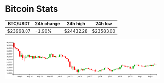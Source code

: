 # Bitcoin Stats

BTC/USDT|24h change|24h high|24h low|
|---|---|---|---|
|$23968.07|-1.90%|$24432.28|$23583.00|

<img src="./chart.svg">
